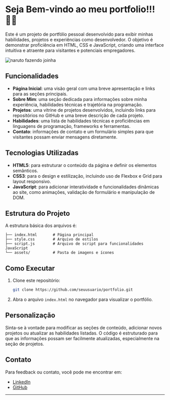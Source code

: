 # Seja Bem-vindo ao meu portfolio!!! 🐱‍👤

Este é um projeto de portfólio pessoal desenvolvido para exibir minhas habilidades, projetos e experiências como desenvolvedor. O objetivo é demonstrar proficiência em HTML, CSS e JavaScript, criando uma interface intuitiva e atraente para visitantes e potenciais empregadores.

![naruto fazendo joinha ](https://i.giphy.com/media/v1.Y2lkPTc5MGI3NjExZnEyODFkZnRpM204am5jN3hkajBwdWNhNHl5YzN0Z2tsNHh1aWkxbyZlcD12MV9pbnRlcm5hbF9naWZfYnlfaWQmY3Q9Zw/4gsjHZMPXdlGo/giphy.gif)

## Funcionalidades

- **Página Inicial**: uma visão geral com uma breve apresentação e links para as seções principais.
- **Sobre Mim**: uma seção dedicada para informações sobre minha experiência, habilidades técnicas e trajetória na programação.
- **Projetos**: uma vitrine de projetos desenvolvidos, incluindo links para repositórios no GitHub e uma breve descrição de cada projeto.
- **Habilidades**: uma lista de habilidades técnicas e proficiências em linguagens de programação, frameworks e ferramentas.
- **Contato**: informações de contato e um formulário simples para que visitantes possam enviar mensagens diretamente.

## Tecnologias Utilizadas

- **HTML5**: para estruturar o conteúdo da página e definir os elementos semânticos.
- **CSS3**: para o design e estilização, incluindo uso de Flexbox e Grid para layout responsivo.
- **JavaScript**: para adicionar interatividade e funcionalidades dinâmicas ao site, como animações, validação de formulário e manipulação de DOM.

## Estrutura do Projeto

A estrutura básica dos arquivos é:

```plaintext
├── index.html       # Página principal
├── style.css        # Arquivo de estilos
├── script.js        # Arquivo de script para funcionalidades JavaScript
└── assets/          # Pasta de imagens e ícones
```

## Como Executar

1. Clone este repositório:

   ```bash
   git clone https://github.com/seuusuario/portfolio.git
   ```

2. Abra o arquivo `index.html` no navegador para visualizar o portfólio.

## Personalização

Sinta-se à vontade para modificar as seções de conteúdo, adicionar novos projetos ou atualizar as habilidades listadas. O código é estruturado para que as informações possam ser facilmente atualizadas, especialmente na seção de projetos.

## Contato

Para feedback ou contato, você pode me encontrar em:

- [LinkedIn](https://www.linkedin.com/in/victor-hugo-dos-santos-souza-899613236/)
- [GitHub](https://github.com/V1ctzzz)


---

